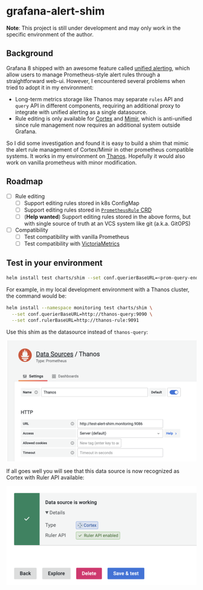 # grafana-alert-shim

**Note**: This project is still under development and may only work in the specific environment of the author.

## Background

Grafana 8 shipped with an awesome feature called [unified alerting](https://grafana.com/go/webinar/intro-to-unified-alerting-in-grafana/), which allow users to manage Prometheus-style alert rules through a straightforward web-ui. However, I encountered several problems when tried to adopt it in my environment:

- Long-term metrics storage like Thanos may separate `rules` API and `query` API in different components, requiring an additional proxy to integrate with unified alerting as a single datasource.
- Rule editing is only available for [Cortex](https://github.com/cortexproject/cortex) and [Mimir](https://github.com/grafana/mimir), which is anti-unified since rule management now requires an additional system outside Grafana.

So I did some investigation and found it is easy to build a shim that mimic the alert rule management of Cortex/Mimir in other prometheus compatible systems. It works in my environment on [Thanos](https://github.com/thanos-io/thanos). Hopefully it would also work on vanilla prometheus with minor modification.

## Roadmap

- [ ] Rule editing
  - [ ] Support editing rules stored in k8s ConfigMap
  - [ ] Support editing rules stored in [`PrometheusRule` CRD](https://github.com/prometheus-operator/prometheus-operator/blob/main/Documentation/api.md#prometheusrule)
  - [ ] (**Help wanted**) Support editing rules stored in the above forms, but with single source of truth at an VCS system like git (a.k.a. GitOPS)
- [ ] Compatibility
  - [ ] Test compatibility with vanilla Prometheus
  - [ ] Test compatibility with [VictoriaMetrics](https://github.com/VictoriaMetrics/VictoriaMetrics)

## Test in your environment

```bash
helm install test charts/shim --set conf.querierBaseURL=<prom-query-endpoint> --set conf.rulerBaseURL=<prom-rule-endpoint>
```

For example, in my local development environment with a Thanos cluster, the command would be:

```bash
helm install --namespace monitoring test charts/shim \
  --set conf.querierBaseURL=http://thanos-query:9090 \
  --set conf.rulerBaseURL=http://thanos-rule:9091
```

Use this shim as the datasource instead of `thanos-query`:

![datasource](./docs/datasource.png)

If all goes well you will see that this data source is now recognized as Cortex with Ruler API available:

![success](./docs/success.png)


